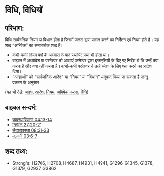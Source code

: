 # विधि, विधियों #

## परिभाषा: ##

विधि सार्वजनिक नियम या विधान होता है जिसमें जनता द्वारा पालन करने का निर्देशन एवं नियम होते हैं। यह शब्द “अभिषेक” का समानार्थक शब्द है।

* कभी-कभी नियम वर्षों के अभ्यास के बाद स्थापित प्रथा भी होता था।
* बाइबल में अध्यादेश या परमेश्वर की आज्ञाएं परमेश्वर द्वारा इस्राएलियों के दिए गए निर्देश थे कि उन्हें क्या करना है और क्या नहीं करना है। कभी-कभी परमेश्वर ने उन्हें हमेशा के लिए ऐसा करने का आदेश दिया।
* “आज्ञाओं” को “सार्वजनिक आदेश” या “नियम” या “विधान” अनुवाद किया जा सकता है परन्तु प्रकरण के अनुसार।

(यह भी देखें: [आज्ञा](../kt/command.md), [आदेश](../other/decree.md), [नियम](../kt/lawofmoses.md), [अभिषेक करना](../other/ordain.md), [विधि](../other/statute.md))

## बाइबल सन्दर्भ: ##

* [व्यवस्थाविवरण 04:13-14](rc://en/tn/help/deu/04/13)
* [निर्गमन 27:20-21](rc://en/tn/help/exo/27/20)
* [लैव्यव्यवस्था 08:31-33](rc://en/tn/help/lev/08/31)
* [मलाकी 03:6-7](rc://en/tn/help/mal/03/06)

## शब्द तथ्य: ##

* Strong's: H2706, H2708, H4687, H4931, H4941, G1296, G1345, G1378, G1379, G2937, G3862
